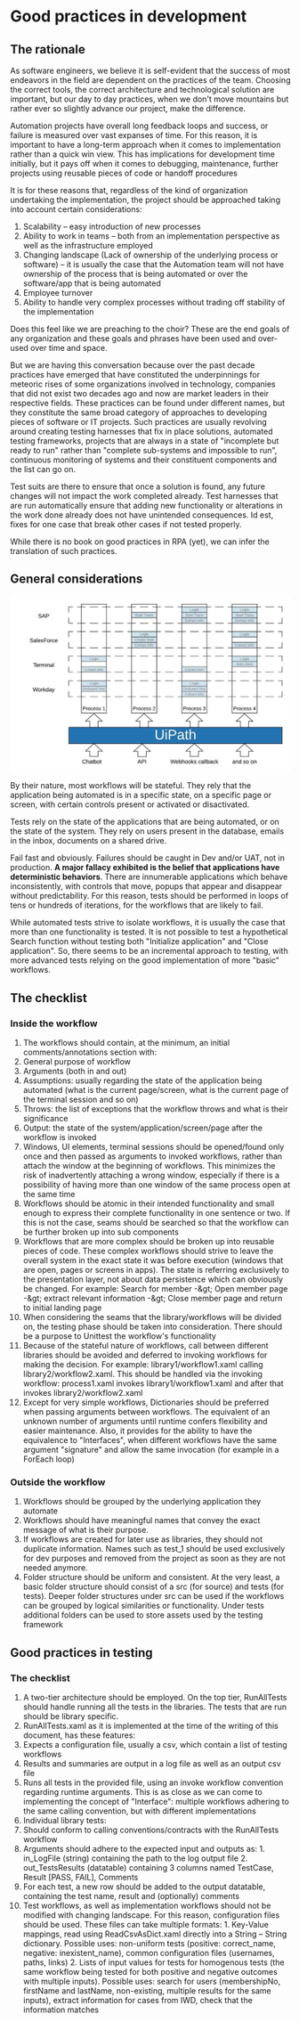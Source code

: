 
# Good practices in development

## The rationale

As software engineers, we believe it is self-evident that the success of most endeavors in the field are dependent on the practices of the team. Choosing the correct tools, the correct architecture and technological solution are important, but our day to day practices, when we don&#39;t move mountains but rather ever so slightly advance our project, make the difference.

Automation projects have overall long feedback loops and success, or failure is measured over vast expanses of time. For this reason, it is important to have a long-term approach when it comes to implementation rather than a quick win view. This has implications for development time initially, but it pays off when it comes to debugging, maintenance, further projects using reusable pieces of code or handoff procedures

It is for these reasons that, regardless of the kind of organization undertaking the implementation, the project should be approached taking into account certain considerations:

1. Scalability – easy introduction of new processes
2. Ability to work in teams – both from an implementation perspective as well as the infrastructure employed
3. Changing landscape (Lack of ownership of the underlying process or software) – it is usually the case that the Automation team will not have ownership of the process that is being automated or over the software/app that is being automated
4. Employee turnover
5. Ability to handle very complex processes without trading off stability of the implementation

Does this feel like we are preaching to the choir? These are the end goals of any organization and these goals and phrases have been used and over-used over time and space.

But we are having this conversation because over the past decade practices have emerged that have constituted the underpinnings for meteoric rises of some organizations involved in technology, companies that did not exist two decades ago and now are market leaders in their respective fields. These practices can be found under different names, but they constitute the same broad category of approaches to developing pieces of software or IT projects. Such practices are usually revolving around creating testing harnesses that fix in place solutions, automated testing frameworks, projects that are always in a state of &quot;incomplete but ready to run&quot; rather than &quot;complete sub-systems and impossible to run&quot;, continuous monitoring of systems and their constituent components and the list can go on.

Test suits are there to ensure that once a solution is found, any future changes will not impact the work completed already. Test harnesses that are run automatically ensure that adding new functionality or alterations in the work done already does not have unintended consequences. Id est, fixes for one case that break other cases if not tested properly.

While there is no book on good practices in RPA (yet), we can infer the translation of such practices.

## General considerations

![automation-breakdown](/images/automation-breakdown.jpeg)

By their nature, most workflows will be stateful. They rely that the application being automated is in a specific state, on a specific page or screen, with certain controls present or activated or disactivated.

Tests rely on the state of the applications that are being automated, or on the state of the system. They rely on users present in the database, emails in the inbox, documents on a shared drive.

Fail fast and obviously. Failures should be caught in Dev and/or UAT, not in production. **A major fallacy exhibited is the belief that applications have deterministic behaviors**. There are innumerable applications which behave inconsistently, with controls that move, popups that appear and disappear without predictability. For this reason, tests should be performed in loops of tens or hundreds of iterations, for the workflows that are likely to fail.

While automated tests strive to isolate workflows, it is usually the case that more than one functionality is tested. It is not possible to test a hypothetical Search function without testing both &quot;Initialize application&quot; and &quot;Close application&quot;. So, there seems to be an incremental approach to testing, with more advanced tests relying on the good implementation of more &quot;basic&quot; workflows.



## The checklist

### Inside the workflow

1. The workflows should contain, at the minimum, an initial comments/annotations section with:
  1. General purpose of workflow
  2. Arguments (both in and out)
  3. Assumptions: usually regarding the state of the application being automated (what is the current page/screen, what is the current page of the terminal session and so on)
  4. Throws: the list of exceptions that the workflow throws and what is their significance
  5. Output: the state of the system/application/screen/page after the workflow is invoked
2. Windows, UI elements, terminal sessions should be opened/found only once and then passed as arguments to invoked workflows, rather than attach the window at the beginning of workflows. This minimizes the risk of inadvertently attaching a wrong window, especially if there is a possibility of having more than one window of the same process open at the same time
3. Workflows should be atomic in their intended functionality and small enough to express their complete functionality in one sentence or two. If this is not the case, seams should be searched so that the workflow can be further broken up into sub components
4. Workflows that are more complex should be broken up into reusable pieces of code. These complex workflows should strive to leave the overall system in the exact state it was before execution (windows that are open, pages or screens in apps). The state is referring exclusively to the presentation layer, not about data persistence which can obviously be changed. For example: Search for member -\&gt; Open member page -\&gt; extract relevant information -\&gt; Close member page and return to initial landing page
5. When considering the seams that the library/workflows will be divided on, the testing phase should be taken into consideration. There should be a purpose to Unittest the workflow&#39;s functionality
6. Because of the stateful nature of workflows, call between different libraries should be avoided and deferred to invoking workflows for making the decision. For example: library1/workflow1.xaml calling library2/workflow2.xaml. This should be handled via the invoking workflow: process1.xaml invokes library1/workflow1.xaml and after that invokes library2/workflow2.xaml
7. Except for very simple workflows, Dictionaries should be preferred when passing arguments between workflows. The equivalent of an unknown number of arguments until runtime confers flexibility and easier maintenance. Also, it provides for the ability to have the equivalence to &quot;Interfaces&quot;, when different workflows have the same argument &quot;signature&quot; and allow the same invocation (for example in a ForEach loop)

### Outside the workflow

1. Workflows should be grouped by the underlying application they automate
2. Workflows should have meaningful names that convey the exact message of what is their purpose.
3. If workflows are created for later use as libraries, they should not duplicate information. Names such as test\_1 should be used exclusively for dev purposes and removed from the project as soon as they are not needed anymore.
4. Folder structure should be uniform and consistent. At the very least, a basic folder structure should consist of a src (for source) and tests (for tests). Deeper folder structures under src can be used if the workflows can be grouped by logical similarities or functionality. Under tests additional folders can be used to store assets used by the testing framework
 
## Good practices in testing

### The checklist

1. A two-tier architecture should be employed. On the top tier, RunAllTests should handle running all the tests in the libraries. The tests that are run should be library specific.
2. RunAllTests.xaml as it is implemented at the time of the writing of this document, has these features:
  1. Expects a configuration file, usually a csv, which contain a list of testing workflows
  2. Results and summaries are output in a log file as well as an output csv file
  3. Runs all tests in the provided file, using an invoke workflow convention regarding runtime arguments. This is as close as we can come to implementing the concept of &quot;Interface&quot;: multiple workflows adhering to the same calling convention, but with different implementations
3. Individual library tests:
  1. Should conform to calling conventions/contracts with the RunAllTests workflow
  2. Arguments should adhere to the expected input and outputs as:
    1. in\_LogFile (string) containing the path to the log output file
    2. out\_TestsResults (datatable) containing 3 columns named TestCase, Result [PASS, FAIL], Comments
  3. For each test, a new row should be added to the output datatable, containing the test name, result and (optionally) comments
  4. Test workflows, as well as implementation workflows should not be modified with changing landscape. For this reason, configuration files should be used. These files can take multiple formats:
    1. Key-Value mappings, read using ReadCsvAsDict.xaml directly into a String – String dictionary. Possible uses: non-uniform tests (positive: correct\_name, negative: inexistent\_name), common configuration files (usernames, paths, links)
    2. Lists of input values for tests for homogenous tests (the same workflow being tested for both positive and negative outcomes with multiple inputs). Possible uses: search for users (membershipNo, firstName and lastName, non-existing, multiple results for the same inputs), extract information for cases from IWD, check that the information matches